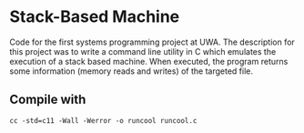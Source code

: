 # Stack-Based Machine
Code for the first systems programming project at UWA.
The description for this project was to write a command line utility in C which emulates the execution of a stack based machine. 
When executed, the program returns some information (memory reads and writes) of the targeted file.
## Compile with
```
cc -std=c11 -Wall -Werror -o runcool runcool.c
```
